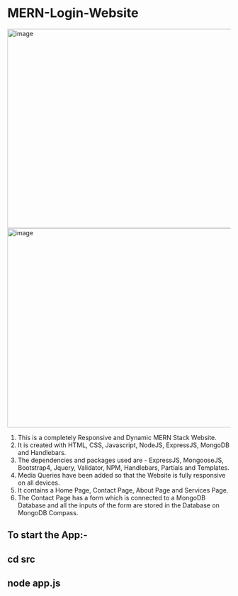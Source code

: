# MERN-Login-Website

<img width="850" height="450" alt="image" src="https://user-images.githubusercontent.com/78311368/209445048-ef3301ed-16c2-4ce4-bb7a-f5ae414337ad.PNG">
<br>
<img width="850" height="450" alt="image" src="https://user-images.githubusercontent.com/78311368/209445102-aa41392e-8611-48de-b4a6-a8ac5cadbfbb.PNG">

1) This is a completely Responsive and Dynamic MERN Stack Website.
2) It is created with HTML, CSS, Javascript, NodeJS, ExpressJS, MongoDB and Handlebars.
3) The dependencies and packages used are - ExpressJS, MongooseJS, Bootstrap4, Jquery, Validator, NPM, Handlebars, Partials and Templates.
4) Media Queries have been added so that the Website is fully responsive on all devices.
5) It contains a Home Page, Contact Page, About Page and Services Page.
6) The Contact Page has a form which is connected to a MongoDB Database and all the inputs of the form are stored in the Database on MongoDB Compass.

## To start the App:-

## cd src
## node app.js

